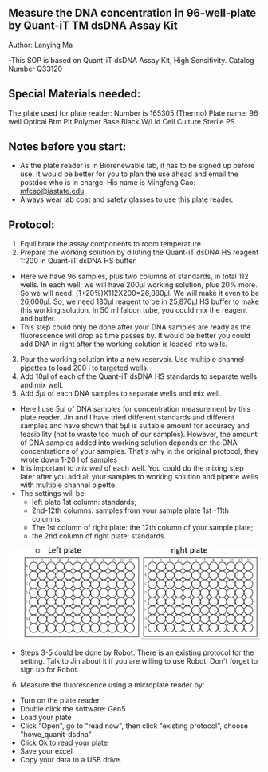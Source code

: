 
## Measure the DNA concentration in 96-well-plate by Quant-iT TM dsDNA Assay Kit
Author: Lanying Ma

-This SOP is based on Quant-iT dsDNA Assay Kit, High Sensitivity. Catalog Number Q33120

## Special Materials needed:
The plate used for plate reader: Number is 165305 (Thermo)
Plate name: 96 well Optical Btm Plt Polymer Base Black W/Lid Cell Culture Sterile PS.

## Notes before you start:
* As the plate reader is in Biorenewable lab, it has to be signed up before use.  It would be better for you to plan the use ahead and email the postdoc who is in charge.  His name is Mingfeng Cao: mfcao@iastate.edu
* Always wear lab coat and safety glasses to use this plate reader.

## Protocol:
1.	  Equilibrate the assay components to room temperature.
2.	  Prepare the working solution by diluting the Quant-iT dsDNA HS reagent 1:200 in Quant-iT dsDNA HS buffer. 
*	Here we have 96 samples, plus two columns of standards, in total 112 wells. In each well, we will have 200µl working solution, plus 20% more. So we will need: (1+20%)X112X200=26,880µl.  We will make it even to be 26,000µl.  So, we need 130µl reagent to be in 25,870µl HS buffer to make this working solution. In 50 ml falcon tube, you could mix the reagent and buffer.
* This step could only be done after your DNA samples are ready as the fluorescence will drop as time passes by.  It would be better you could add DNA in right after the working solution is loaded into wells.

3.	Pour the working solution into a new reservoir.  Use multiple channel pipettes to load 200  l to targeted wells.
4.	Add 10µl of each of the Quant-iT dsDNA HS standards to separate wells and mix well.
5.	Add _5µl_ of each DNA samples to separate wells and mix well.
* Here I use 5µl of DNA samples for concentration measurement by this plate reader.  Jin and I have tried different standards and different samples and have shown that 5µl is suitable amount for accuracy and feasibility (not to waste too much of our samples). However, the amount of DNA samples added into working solution depends on the DNA concentrations of your samples.  That's why in the original protocol, they wrote down 1-20 l of samples
* It is important to _mix well_ of each well. You could do the mixing step later after you add all your samples to working solution and pipette wells with multiple channel pipette. 
* The settings will be:
    + left plate 1st column: standards; 
    + 2nd-12th columns: samples from your sample plate 1st -11th  columns.  
    + The 1st column of right plate: the 12th column of your sample plate; 
    + the 2nd column of right plate: standards. 
    
 
 ![two aligned 96 well plates](https://github.com/germs-lab/SOPs/blob/master/images/two_plates.jpg)   
 

* Steps 3-5 could be done by Robot. There is an existing protocol for the setting. Talk to Jin about it if you are willing to use Robot. Don't forget to sign up for Robot.


6.	 Measure the fluorescence using a microplate reader by: 
* Turn on the plate reader
* Double click the software: Gen5
* Load your plate
* Click "Open", go to "read now", then click "existing protocol", choose "howe_quanit-dsdna"
* Click Ok to read your plate
* Save your excel
* Copy your data to a USB drive.

